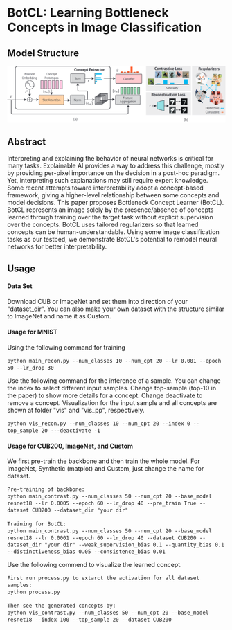 # BotCL: Learning Bottleneck Concepts in Image Classification

## Model Structure
![Structure Figure](figs/overview.png)

## Abstract
Interpreting and explaining the behavior of neural networks is critical for many tasks. Explainable AI provides a way to address this challenge, mostly by providing per-pixel importance on the decision in a post-hoc paradigm. Yet, interpreting such explanations may still require expert knowledge. Some recent attempts toward interpretability adopt a concept-based framework, giving a higher-level relationship between some concepts and model decisions. This paper proposes Bottleneck Concept Learner (BotCL). BotCL represents an image solely by the presence/absence of concepts learned through training over the target task without explicit supervision over the concepts. BotCL uses tailored regularizers so that learned concepts can be human-understandable. Using some image classification tasks as our testbed, we demonstrate BotCL's potential to remodel neural networks for better interpretability.

## Usage

#### Data Set
Download CUB or ImageNet and set them into direction of your "dataset_dir". You can also make your own dataset with the structure similar to ImageNet and name it as Custom.

#### Usage for MNIST
Using the following command for training
```
python main_recon.py --num_classes 10 --num_cpt 20 --lr 0.001 --epoch 50 --lr_drop 30
```
Use the following command for the inference of a sample. You can change the index to select different input samples. Change top-sample (top-10 in the paper) to show more details for a concept. Change deactivate to remove a concept. Visualization for the input sample and all concepts are shown at folder "vis" and "vis_pp", respectively. 
```
python vis_recon.py --num_classes 10 --num_cpt 20 --index 0 --top_sample 20 ---deactivate -1
```

#### Usage for CUB200, ImageNet, and Custom
We first pre-train the backbone and then train the whole model. For ImageNet, Synthetic (matplot) and Custom, just change the name for dataset.
```
Pre-training of backbone:
python main_contrast.py --num_classes 50 --num_cpt 20 --base_model resnet18 --lr 0.0005 --epoch 60 --lr_drop 40 --pre_train True --dataset CUB200 --dataset_dir "your dir"

Training for BotCL:
python main_contrast.py --num_classes 50 --num_cpt 20 --base_model resnet18 --lr 0.0001 --epoch 60 --lr_drop 40 --dataset CUB200 --dataset_dir "your dir" --weak_supervision_bias 0.1 --quantity_bias 0.1 --distinctiveness_bias 0.05 --consistence_bias 0.01
```

Use the following commend to visualize the learned concept.

```
First run process.py to extarct the activation for all dataset samples:
python process.py

Then see the generated concepts by:
python vis_contrast.py --num_classes 50 --num_cpt 20 --base_model resnet18 --index 100 --top_sample 20 --dataset CUB200
```